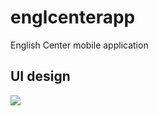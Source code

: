 # englcenterapp

English Center mobile application

## UI design

<image src="https://user-images.githubusercontent.com/39824030/81502079-fc958b80-9305-11ea-92ad-3777895449ba.jpg" />
